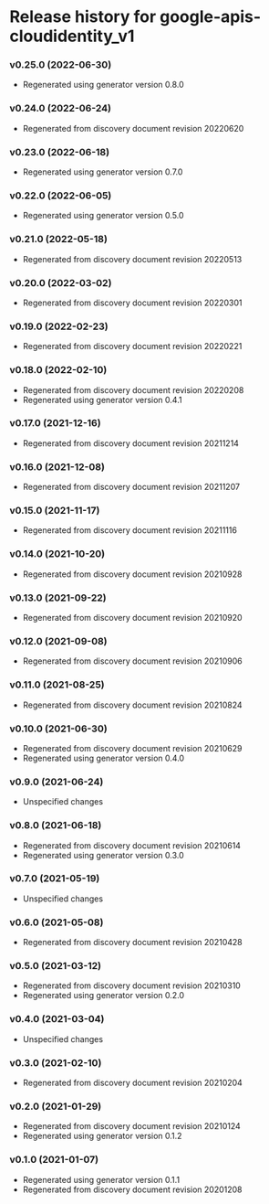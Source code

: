 # Release history for google-apis-cloudidentity_v1

### v0.25.0 (2022-06-30)

* Regenerated using generator version 0.8.0

### v0.24.0 (2022-06-24)

* Regenerated from discovery document revision 20220620

### v0.23.0 (2022-06-18)

* Regenerated using generator version 0.7.0

### v0.22.0 (2022-06-05)

* Regenerated using generator version 0.5.0

### v0.21.0 (2022-05-18)

* Regenerated from discovery document revision 20220513

### v0.20.0 (2022-03-02)

* Regenerated from discovery document revision 20220301

### v0.19.0 (2022-02-23)

* Regenerated from discovery document revision 20220221

### v0.18.0 (2022-02-10)

* Regenerated from discovery document revision 20220208
* Regenerated using generator version 0.4.1

### v0.17.0 (2021-12-16)

* Regenerated from discovery document revision 20211214

### v0.16.0 (2021-12-08)

* Regenerated from discovery document revision 20211207

### v0.15.0 (2021-11-17)

* Regenerated from discovery document revision 20211116

### v0.14.0 (2021-10-20)

* Regenerated from discovery document revision 20210928

### v0.13.0 (2021-09-22)

* Regenerated from discovery document revision 20210920

### v0.12.0 (2021-09-08)

* Regenerated from discovery document revision 20210906

### v0.11.0 (2021-08-25)

* Regenerated from discovery document revision 20210824

### v0.10.0 (2021-06-30)

* Regenerated from discovery document revision 20210629
* Regenerated using generator version 0.4.0

### v0.9.0 (2021-06-24)

* Unspecified changes

### v0.8.0 (2021-06-18)

* Regenerated from discovery document revision 20210614
* Regenerated using generator version 0.3.0

### v0.7.0 (2021-05-19)

* Unspecified changes

### v0.6.0 (2021-05-08)

* Regenerated from discovery document revision 20210428

### v0.5.0 (2021-03-12)

* Regenerated from discovery document revision 20210310
* Regenerated using generator version 0.2.0

### v0.4.0 (2021-03-04)

* Unspecified changes

### v0.3.0 (2021-02-10)

* Regenerated from discovery document revision 20210204

### v0.2.0 (2021-01-29)

* Regenerated from discovery document revision 20210124
* Regenerated using generator version 0.1.2

### v0.1.0 (2021-01-07)

* Regenerated using generator version 0.1.1
* Regenerated from discovery document revision 20201208

